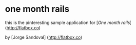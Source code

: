 # one month rails
this is the pinteresting sample application for
[*One month rails*] (http://flatbox.co)

by [Jorge Sandoval] (http://flatbox.co)